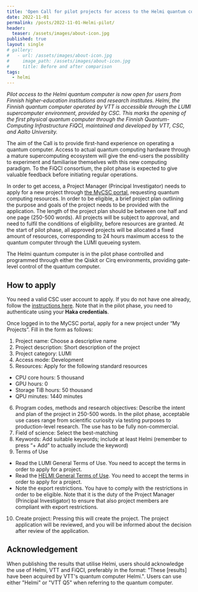 ```yaml
---
title: 'Open Call for pilot projects for access to the Helmi quantum computer'
date: 2022-11-01
permalink: /posts/2022-11-01-Helmi-pilot/
header:
  teaser: /assets/images/about-icon.jpg
published: true
layout: single
# gallery:
#   - url: /assets/images/about-icon.jpg
#     image_path: /assets/images/about-icon.jpg
#     title: Before and after comparison
tags:
  - helmi
---
```


<!-- # Open Call for pilot projects for access to the Helmi quantum computer -->

*Pilot access to the Helmi quantum computer is now open for users from Finnish higher-education 
institutions and research institutes. Helmi, the Finnish quantum computer operated by VTT is 
accessible through the LUMI supercomputer environment, provided by CSC. This marks the opening 
of the first physical quantum computer through the Finnish Quantum-Computing Infrastructure FiQCI, 
maintained and developed by VTT, CSC, and Aalto University.*

The aim of the Call is to provide first-hand experience on operating a quantum computer. 
Access to actual quantum computing hardware through a mature supercomputing ecosystem will give 
the end-users the possibility to experiment and familiarise themselves with this new computing 
paradigm. To the FiQCI consortium, the pilot phase is expected to give valuable feedback before 
initiating regular operations.

In order to get access, a Project Manager (Principal Investigator) needs to apply for a new 
project through [the MyCSC portal](https://my.csc.fi/), requesting quantum computing resources. 
In order to be eligible, a brief project plan outlining the purpose and goals of the project 
needs to be provided with the application. The length of the project plan should be between 
one half and one page (250-500 words). All projects will be subject to approval, and need to 
fulfil the conditions of eligibility, before resources are granted. At the start of pilot phase, 
all approved projects will be allocated a fixed amount of resources, corresponding to 24 hours 
maximum access to the quantum computer through the LUMI queueing system.

The Helmi quantum computer is in the pilot phase controlled and programmed through either 
the Qiskit or Cirq environments, providing gate-level control of the quantum computer.

## How to apply

You need a valid CSC user account to apply. If you do not have one already, follow the 
[instructions here](https://docs.csc.fi/accounts/how-to-create-new-user-account/). 
Note that in the pilot phase, you need to authenticate using your **Haka credentials**.

Once logged in to the MyCSC portal, apply for a new project under “My Projects”. 
Fill in the form as follows:

1.	Project name: Choose a descriptive name
2.	Project description: Short description of the project
3.	Project category: LUMI
4.	Access mode: Development
5.	Resources: Apply for the following standard resources
  - CPU core hours: 5 thousand
  - GPU hours: 0	
  - Storage TiB hours: 50 thousand
  - QPU minutes: 1440 minutes
6.	Program codes, methods and research objectives: Describe the intent and plan of the project in 250-500 words. In the pilot phase, acceptable use cases range from scientific curiosity via testing purposes to production-level research. The use has to be fully non-commercial.
7.	Field of science: Select the best-matching
8.	Keywords: Add suitable keywords; include at least Helmi (remember to press “+ Add” to actually include the keyword)
9.	Terms of Use
  - Read the LUMI General Terms of Use. You need to accept the terms in order to apply for a project.
  - Read the [HELMI General Terms of Use](https://a3s.fi/FiQCI/Helmi-Terms-of-Use-2022.pdf). You need to accept the terms in order to apply for a project.
  - Note the export restrictions. You have to comply with the restrictions in order to be eligible. Note that it is the duty of the Project Manager (Principal Investigator) to ensure that also project members are compliant with export restrictions.
10.	Create project: Pressing this will create the project. The project application will be reviewed, and you will be informed about the decision after review of the application.

## Acknowledgement

When publishing the results that utilise Helmi, users should acknowledge the use of Helmi, VTT and FiQCI, preferably in the format: "These [results] have been acquired by VTT's quantum computer Helmi.". Users can use either "Helmi" or "VTT Q5" when referring to the quantum computer.
